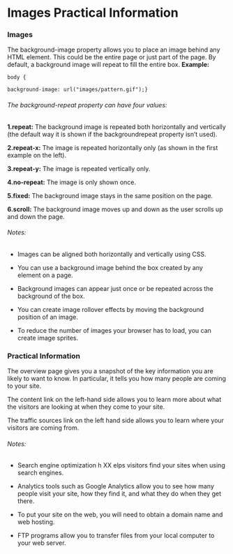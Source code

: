 # Images Practical Information

### Images

The background-image property allows you to place an image behind any HTML element. This could be the entire page or just part of the page. By default, a background image will repeat to fill the entire box. **Example:**

```
body {

background-image: url("images/pattern.gif");}

```
###### The background-repeat property can have four values:

**1.repeat:** The background image is repeated both horizontally and vertically (the default way it is shown if the backgroundrepeat property isn’t used).

**2.repeat-x:** The image is repeated horizontally only (as shown in the first example on the left).

**3.repeat-y:** The image is repeated vertically only.

**4.no-repeat:** The image is only shown once.

**5.fixed:** The background image stays in the same position on the page.

**6.scroll:** The background image moves up and down as the user scrolls up and down the page.

###### Notes:

* Images can be aligned both horizontally and vertically using CSS.

* You can use a background image behind the box created by any element on a page.

* Background images can appear just once or be repeated across the background of the box.

* You can create image rollover effects by moving the background position of an image.

* To reduce the number of images your browser has to load, you can create image sprites.

### Practical Information

The overview page gives you a snapshot of the key information you are likely to want to know. In particular, it tells you how many people are coming to your site.

The content link on the left-hand side allows you to learn more about what the visitors are looking at when they come to your site.

The traffic sources link on the left hand side allows you to learn where your visitors are coming from.

###### Notes:

* Search engine optimization h XX elps visitors find your sites when using search engines.


* Analytics tools such as Google Analytics allow you to see how many people visit your site, how they find it, and what they do when they get there.


* To put your site on the web, you will need to obtain a domain name and web hosting.


* FTP programs allow you to transfer files from your local computer to your web server.
